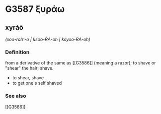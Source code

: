 # G3587 ξυράω

## xyráō

_(xoo-rah'-o | ksoo-RA-oh | ksyoo-RA-oh)_

### Definition

from a derivative of the same as [[G3586]] (meaning a razor); to shave or "shear" the hair; shave.

- to shear, shave
- to get one's self shaved

### See also

[[G3586]]

